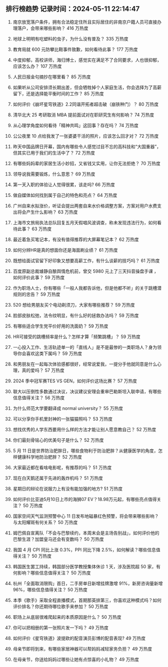 
## 排行榜趋势 记录时间：2024-05-11 22:14:47
  
  1. 南京放宽落户条件，拥有合法稳定住所且实际居住的非南京户籍人员可直接办理落户，会带来哪些影响？ 416 万热度
    
  2. 地球上明明有吃塑料的虫子，为什么没有普及？ 335 万热度
    
  3. 教育局就 600 元防攀比鞋事件致歉，如何看待此事？ 177 万热度
    
  4. 中度抑郁，高校讲师，海归博士，感觉实在满足不了合同要求，人也很抑郁，应该怎么办？ 107 万热度
    
  5. 人民日报金句摘抄在哪里看？ 85 万热度
    
  6. 如果听从公司安排须长期出差，但会牺牲掉个人家庭生活，你会选择为了高薪留下，还是选择能平衡时间的工作？ 85 万热度
    
  7. 如何评价《崩坏星穹铁道》2.2同谐开拓者超击破（崩铁种门）？ 80 万热度
    
  8. 清华北大 25 考研取消 MBA 提前面试对在职研究生有何影响？ 74 万热度
    
  9. 从心理学角度如何看待「精神共鸣」这回事？存在吗？ 74 万热度
    
  10. 公公夜里 10 点给我发了一张婆婆干活的照片，应该怎么回才对？ 72 万热度
    
  11. 昨天中国品牌日开幕，国内有哪些令人感觉过目不忘的高科技和“大国重器”，但其实已用于我们的生活中了？ 72 万热度
    
  12. 有哪些妈妈辈的家居生活小妙招，又省钱又实用，让你无法拒绝？ 70 万热度
    
  13. 领导说我需要锻炼，什么意思？ 69 万热度
    
  14. 第一天入职的体验让人觉得很累，该走吗? 66 万热度
    
  15. 做自媒体如何找到属于自己的特色和亮点？ 64 万热度
    
  16. 广州自来水拟涨价，听证会提出两套自来水价格调整方案，方案对用户水费支出将会产生什么影响？ 63 万热度
    
  17. 上海市文旅局执法总队回复五月天假唱风波调查，称未发现违法行为，如何看待此事？ 63 万热度
    
  18. 最近着急买笔记本，有没有值得推荐的大屏幕笔记本？ 62 万热度
    
  19. 如何分辨HR是真的想面你还是海面刷业绩？ 61 万热度
    
  20. 既想给面试官留下好印象又想要高薪工作，有什么谈薪的技巧吗？ 61 万热度
    
  21. 百度原副总裁璩静自酿舆情危机前，曾交 5980 元上了三天抖音操盘手课 ，如何评价此事？ 59 万热度
    
  22. 作为职场人士，你有哪些「一般人我都告诉他，但是他都不听」的关于跳槽潜规则的忠告？ 59 万热度
    
  23. 520 想给男朋友买个电动剃须刀，大家有哪些推荐？ 59 万热度
    
  24. 脸部皮肤松弛，法令纹明显，有什么好的拯救办法吗？ 59 万热度
    
  25. 有哪些适合学生党平价好用的洗面奶？ 59 万热度
    
  26. HR可接受的跳槽频率是什么？怎样才算「频繁跳槽」？ 59 万热度
    
  27. 一心投入工作、生活轨迹单一的「直线人」是不是最惨的一类职场人？身为领导你会喜欢这类下属吗？ 59 万热度
    
  28. 和男朋友在一起每次体验感都很好，经常说爱我，一提分手他就同意是什么心理，真的爱吗？ 57 万热度
    
  29. 2024 季中冠军赛TES VS GEN，如何评价这场比赛？ 57 万热度
    
  30. 联大以压倒性多数通过决议，决议建议安理会重审巴勒斯坦入联申请，有哪些信息值得关注？ 56 万热度
    
  31. 为什么师范大学要翻译成  normal university？ 55 万热度
    
  32. 可以分享你手机里封神的一张猫猫照吗？ 53 万热度
    
  33. 想找优秀的人学东西要用什么样的方法才能让别人愿意教自己？ 52 万热度
    
  34. 你们最刻骨铭心的优美句子是什么？ 52 万热度
    
  35. 5 月 11 日是世界防治肥胖日，哪些食物利于防治肥胖？从健康医学的角度，怎样健康科学地防治肥胖？ 52 万热度
    
  36. 大家最近都在看啥电影呢，有推荐的吗？ 51 万热度
    
  37. 现在白天鹅还属于先进的轰炸机吗？ 51 万热度
    
  38. 星期日的辩论在说服力上有没有能加强的地方? 51 万热度
    
  39. 如何评价比亚迪5月10日上市的海狮07 EV？18.98万元起，有哪些亮点值得关注？ 50 万热度
    
  40. 国家空间天气监测预警中心 11 日发布地磁暴红色预警，将会带来哪些影响？与太阳耀斑有何关系？ 50 万热度
    
  41. 姆巴佩自宣离队「不会与巴黎续约，本周末会是主场告别战」，如何评价他的巴黎生涯？加盟皇马还会有变数吗？ 50 万热度
    
  42. 我国 4 月 CPI 同比上涨 0.3%，PPI 同比下降 2.5%，如何解读？哪些信息值得关注？ 50 万热度
    
  43. 韩国医生罢工持续，韩国部分医学教授集体休诊 1 天，涉及医院超 50 家，有何影响？哪些信息值得关注？ 50 万热度
    
  44. 杭州「全面取消限购」首日，二手房单日新增挂牌激增 91%，新房咨询量新增 96%，哪些信息值得关注？ 50 万热度
    
  45. 本季《歌手》采取全程直播模式，首期那英排第三，你喜欢这种模式吗？如何评价排名？你还期待哪位歌手来参加？ 50 万热度
    
  46. 职场上从底层很难爬起来的本质原因是什么？ 50 万热度
    
  47. 你可以把相册的第一张照片发一下吗？ 49 万热度
    
  48. 如何评价《星穹铁道》波提欧的配音演员彭博的配音表现? 49 万热度
    
  49. 母亲节即将到来，有哪些家居神器可以帮妈妈减轻家务负担？ 49 万热度
    
  50. 在母亲节，你送给妈妈过哪些让她有点惊喜的小礼物？ 49 万热度
    